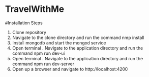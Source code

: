 # TravelWithMe

#Installation Steps

1. Clone repository
2. Navigate to the clone directory and run the command nmp install
3. Install mongodb and start the mongod service
4. Open terminal . Navigate to the application directory and run the command npm run dev-ui
5. Open terminal . Navigate to the application directory and run the command npm run dev-server
6. Open up a browser and navigate to http://localhost:4200

